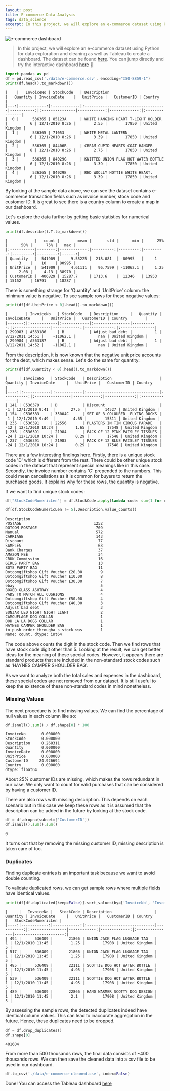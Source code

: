```yaml
---
layout: post
title: E-commerce Data Analysis  
tags: data_science
excerpt: In this project, we will explore an e-commerce dataset using Python for data exploration and cleaning as well as Tableau to create a dashboard.
---
```


![e-commerce dashboard](/images/blog/e-commerce-data-analysis/e-commerce-dashboard.png)

> In this project, we will explore an e-commerce dataset using Python for data exploration and cleaning as well as Tableau to create a dashboard. The dataset can be found [here](https://www.kaggle.com/datasets/carrie1/ecommerce-data/data). You can jump directly and try the interactive dashboard [here](https://public.tableau.com/app/profile/made.raditya.pujamurti/viz/E-commerce_17093894371480/Dashboard1) 🚀


```python
import pandas as pd
df = pd.read_csv('./data/e-commerce.csv', encoding="ISO-8859-1")
print(df.head().to_markdown())
```

    |    |   InvoiceNo | StockCode   | Description                         |   Quantity | InvoiceDate    |   UnitPrice |   CustomerID | Country        |
    |---:|------------:|:------------|:------------------------------------|-----------:|:---------------|------------:|-------------:|:---------------|
    |  0 |      536365 | 85123A      | WHITE HANGING HEART T-LIGHT HOLDER  |          6 | 12/1/2010 8:26 |        2.55 |        17850 | United Kingdom |
    |  1 |      536365 | 71053       | WHITE METAL LANTERN                 |          6 | 12/1/2010 8:26 |        3.39 |        17850 | United Kingdom |
    |  2 |      536365 | 84406B      | CREAM CUPID HEARTS COAT HANGER      |          8 | 12/1/2010 8:26 |        2.75 |        17850 | United Kingdom |
    |  3 |      536365 | 84029G      | KNITTED UNION FLAG HOT WATER BOTTLE |          6 | 12/1/2010 8:26 |        3.39 |        17850 | United Kingdom |
    |  4 |      536365 | 84029E      | RED WOOLLY HOTTIE WHITE HEART.      |          6 | 12/1/2010 8:26 |        3.39 |        17850 | United Kingdom |


By looking at the sample data above, we can see the dataset contains e-commerce transaction fields such as invoice number, stock code and customer ID. It is great to see there is a country column to create a map in our dashboard.

Let's explore the data further by getting basic statistics for numerical values. 


```python
print(df.describe().T.to_markdown())
```

    |            |   count |        mean |       std |      min |      25% |      50% |      75% |   max |
    |:-----------|--------:|------------:|----------:|---------:|---------:|---------:|---------:|------:|
    | Quantity   |  541909 |     9.55225 |  218.081  | -80995   |     1    |     3    |    10    | 80995 |
    | UnitPrice  |  541909 |     4.61111 |   96.7599 | -11062.1 |     1.25 |     2.08 |     4.13 | 38970 |
    | CustomerID |  406829 | 15287.7     | 1713.6    |  12346   | 13953    | 15152    | 16791    | 18287 |


There is something strange for 'Quantity' and 'UnitPrice' column: the minimum value is negative. To see sample rows for these negative values:


```python
print(df[df.UnitPrice < 0].head().to_markdown())
```

    |        | InvoiceNo   | StockCode   | Description     |   Quantity | InvoiceDate     |   UnitPrice |   CustomerID | Country        |
    |-------:|:------------|:------------|:----------------|-----------:|:----------------|------------:|-------------:|:---------------|
    | 299983 | A563186     | B           | Adjust bad debt |          1 | 8/12/2011 14:51 |    -11062.1 |          nan | United Kingdom |
    | 299984 | A563187     | B           | Adjust bad debt |          1 | 8/12/2011 14:52 |    -11062.1 |          nan | United Kingdom |


From the description, it is now known that the negative unit price accounts for the debt, which makes sense. Let's do the same for quantity:


```python
print(df[df.Quantity < 0].head().to_markdown())
```

    |     | InvoiceNo   | StockCode   | Description                     |   Quantity | InvoiceDate     |   UnitPrice |   CustomerID | Country        |
    |----:|:------------|:------------|:--------------------------------|-----------:|:----------------|------------:|-------------:|:---------------|
    | 141 | C536379     | D           | Discount                        |         -1 | 12/1/2010 9:41  |       27.5  |        14527 | United Kingdom |
    | 154 | C536383     | 35004C      | SET OF 3 COLOURED  FLYING DUCKS |         -1 | 12/1/2010 9:49  |        4.65 |        15311 | United Kingdom |
    | 235 | C536391     | 22556       | PLASTERS IN TIN CIRCUS PARADE   |        -12 | 12/1/2010 10:24 |        1.65 |        17548 | United Kingdom |
    | 236 | C536391     | 21984       | PACK OF 12 PINK PAISLEY TISSUES |        -24 | 12/1/2010 10:24 |        0.29 |        17548 | United Kingdom |
    | 237 | C536391     | 21983       | PACK OF 12 BLUE PAISLEY TISSUES |        -24 | 12/1/2010 10:24 |        0.29 |        17548 | United Kingdom |


There are a few interesting findings here. Firstly, there is a unique stock code 'D' which is different from the rest. There could be other unique stock codes in the dataset that represent special meanings like in this case. Secondly, the invoice number contains 'C' prepended to the numbers. This could mean cancellations as it is common for buyers to return the purchased goods. It explains why for these rows, the quantity is negative. 

If we want to find unique stock codes:


```python
df["StockCodeNumericLen"] = df.StockCode.apply(lambda code: sum(1 for c in code if c.isdigit()))

df[df.StockCodeNumericLen != 5].Description.value_counts()
```




    Description
    POSTAGE                                1252
    DOTCOM POSTAGE                          709
    Manual                                  572
    CARRIAGE                                143
    Discount                                 77
    SAMPLES                                  63
    Bank Charges                             37
    AMAZON FEE                               34
    CRUK Commission                          16
    GIRLS PARTY BAG                          13
    BOYS PARTY BAG                           11
    Dotcomgiftshop Gift Voucher £20.00        9
    Dotcomgiftshop Gift Voucher £10.00        8
    Dotcomgiftshop Gift Voucher £30.00        7
    ebay                                      5
    BOXED GLASS ASHTRAY                       4
    PADS TO MATCH ALL CUSHIONS                4
    Dotcomgiftshop Gift Voucher £50.00        4
    Dotcomgiftshop Gift Voucher £40.00        3
    Adjust bad debt                           3
    SUNJAR LED NIGHT NIGHT LIGHT              2
    CAMOUFLAGE DOG COLLAR                     1
    OOH LA LA DOGS COLLAR                     1
    HAYNES CAMPER SHOULDER BAG                1
    to push order througha s stock was        1
    Name: count, dtype: int64



The code above counts the digit in the stock code. Then we find rows that have stock code digit other than 5. Looking at the result, we can get better ideas for the meaning of these special codes. However, it appears there are standard products that are included in the non-standard stock codes such as 'HAYNES CAMPER SHOULDER BAG'. 

As we want to analyze both the total sales and expenses in the dashboard, these special codes are not removed from our dataset. It is still useful to keep the existence of these non-standard codes in mind nonetheless.

### Missing Values

The next procedure is to find missing values. We can find the percentage of null values in each column like so:


```python
df.isnull().sum() / df.shape[0] * 100
```




    InvoiceNo       0.000000
    StockCode       0.000000
    Description     0.268311
    Quantity        0.000000
    InvoiceDate     0.000000
    UnitPrice       0.000000
    CustomerID     24.926694
    Country         0.000000
    dtype: float64



About 25% customer IDs are missing, which makes the rows redundant in our case. We only want to count for valid purchases that can be considered by having a customer ID. 

There are also rows with missing description. This depends on each scenario but in this case we keep these rows as it is assumed that the description can be added in the future by looking at the stock code.


```python
df = df.dropna(subset=['CustomerID'])
df.isnull().sum().sum()
```




    0



It turns out that by removing the missing customer ID, missing description is taken care of too.

### Duplicates

Finding duplicate entries is an important task because we want to avoid double counting.

To validate duplicated rows, we can get sample rows where multiple fields have identical values.


```python
print(df[df.duplicated(keep=False)].sort_values(by=['InvoiceNo', 'InvoiceDate', 'StockCode', 'Description', 'CustomerID']).head().to_markdown())
```

    |     |   InvoiceNo |   StockCode | Description                   |   Quantity | InvoiceDate     |   UnitPrice |   CustomerID | Country        |   StockCodeNumericLen |
    |----:|------------:|------------:|:------------------------------|-----------:|:----------------|------------:|-------------:|:---------------|----------------------:|
    | 494 |      536409 |       21866 | UNION JACK FLAG LUGGAGE TAG   |          1 | 12/1/2010 11:45 |        1.25 |        17908 | United Kingdom |                     5 |
    | 517 |      536409 |       21866 | UNION JACK FLAG LUGGAGE TAG   |          1 | 12/1/2010 11:45 |        1.25 |        17908 | United Kingdom |                     5 |
    | 485 |      536409 |       22111 | SCOTTIE DOG HOT WATER BOTTLE  |          1 | 12/1/2010 11:45 |        4.95 |        17908 | United Kingdom |                     5 |
    | 539 |      536409 |       22111 | SCOTTIE DOG HOT WATER BOTTLE  |          1 | 12/1/2010 11:45 |        4.95 |        17908 | United Kingdom |                     5 |
    | 489 |      536409 |       22866 | HAND WARMER SCOTTY DOG DESIGN |          1 | 12/1/2010 11:45 |        2.1  |        17908 | United Kingdom |                     5 |


By assessing the sample rows, the detected duplicates indeed have identical column values. This can lead to inaccurate aggregation in the future. Hence, these duplicates need to be dropped.


```python
df = df.drop_duplicates()
df.shape[0]
```




    401604



From more than 500 thousands rows, the final data consists of ~400 thousands rows. We can then save the cleaned data into a csv file to be used in our dashboard.


```python
df.to_csv('./data/e-commerce-cleaned.csv', index=False)
```

Done! You can access the Tableau dashboard [here](https://public.tableau.com/app/profile/made.raditya.pujamurti/viz/E-commerce_17093894371480/Dashboard1)
